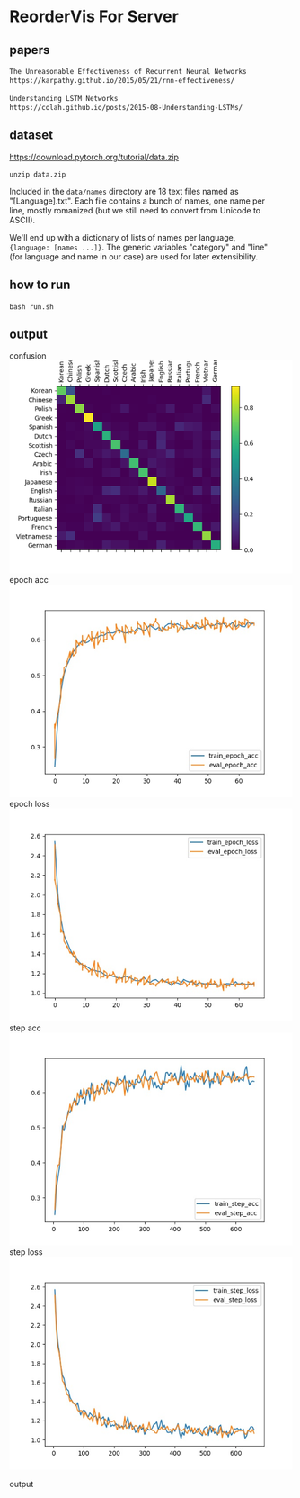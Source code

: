# ReorderVis For Server

## papers

```shell
The Unreasonable Effectiveness of Recurrent Neural Networks
https://karpathy.github.io/2015/05/21/rnn-effectiveness/

Understanding LSTM Networks
https://colah.github.io/posts/2015-08-Understanding-LSTMs/
```

## dataset

https://download.pytorch.org/tutorial/data.zip

```shell
unzip data.zip
```
Included in the ``data/names`` directory are 18 text files named as  
"[Language].txt". Each file contains a bunch of names, one name per  
line, mostly romanized (but we still need to convert from Unicode to  
ASCII).  

We'll end up with a dictionary of lists of names per language,  
``{language: [names ...]}``. The generic variables "category" and "line"  
(for language and name in our case) are used for later extensibility.  


## how to run

```shell
bash run.sh
```

## output

confusion  
![Alt](./output/confusion.png)  
epoch acc  
![Alt](./output/epoch_acc.jpg)  
epoch loss  
![Alt](./output/epoch_loss.jpg)  
step acc  
![Alt](./output/step_acc.jpg)  
step loss  
![Alt](./output/step_loss.jpg)  

output  
```shell


```

